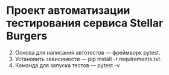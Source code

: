 # Проект автоматизации тестирования сервиса Stellar Burgers
2. Основа для написания автотестов — фреймворк pytest.
2. Установить зависимости — pip install -r requirements.txt.
3. Команда для запуска тестов — pytest -v